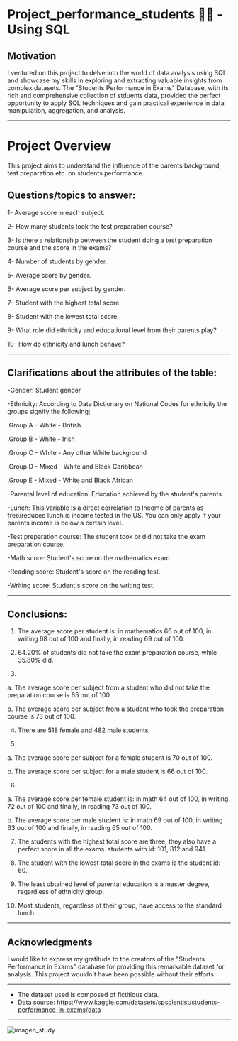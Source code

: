 # Project_performance_students 👨‍🎓 - Using SQL

## Motivation

I ventured on this project to delve into the world of data analysis using SQL and showcase my skills in exploring and extracting valuable insights from complex datasets. The "Students Performance in Exams" Database, with its rich and comprehensive collection of stduents data, provided the perfect opportunity to apply SQL techniques and gain practical experience in data manipulation, aggregation, and analysis.

--------------------------------------------------------------------------------------------------

# Project Overview

This project aims to understand the influence of the parents background, test preparation etc. on students performance.


## Questions/topics to answer:

1-	Average score in each subject. 

2-	How many students took the test preparation course? 

3-	Is there a relationship between the student doing a test preparation course and the score in the exams?

4-	Number of students by gender.

5-	Average score by gender.

6-	Average score per subject by gender. 

7-	Student with the highest total score.

8-	Student with the lowest total score.

9-	What role did ethnicity and educational level from their parents play?

10-	How do ethnicity and lunch behave?

--------------------------------------------------------------------------------------------------

## Clarifications about the attributes of the table:

-Gender: Student gender

-Ethnicity: According to Data Dictionary on National Codes for ethnicity the groups signify the following;

.Group A - White - British

.Group B - White - Irish

.Group C - White - Any other White background

.Group D - Mixed - White and Black Caribbean

.Group E - Mixed - White and Black African

-Parental level of education: Education achieved by the student's parents.

-Lunch: This variable is a direct correlation to Income of parents as free/reduced lunch is income tested in the US. You can only apply if your parents income is below a certain level.

-Test preparation course: The student took or did not take the exam preparation course.

-Math score: Student's score on the mathematics exam.

-Reading score: Student's score on the reading test.

-Writing score: Student's score on the writing test.

--------------------------------------------------------------------------------------------------

## Conclusions:

1)	The average score per student is: in mathematics 66 out of 100, in writing 68 out of 100 and finally, in reading 69 out of 100.

2)	64.20% of students did not take the exam preparation course, while 35.80% did.

3)	

a.	The average score per subject from a student who did not take the preparation course is 65 out of 100.

b.	The average score per subject from a student who took the preparation course is 73 out of 100.

4)	There are 518 female and 482 male students.

5)	

a.	The average score per subject for a female student is 70 out of 100.

b.	The average score per subject for a male student is 66 out of 100.

6)	

a.	The average score per female student is: in math 64 out of 100, in writing 72 out of 100 and finally, in reading 73 out of 100.

b.	The average score per male student is: in math 69 out of 100, in writing 63 out of 100 and finally, in reading 65 out of 100.

7)	The students with the highest total score are three, they also have a perfect score in all the exams. students with id: 101, 812 and 941.

8)	The student with the lowest total score in the exams is the student id: 60.

9)	The least obtained level of parental education is a master degree, regardless of ethnicity group.

10)	Most students, regardless of their group, have access to the standard lunch.

--------------------------------------------------------------------------------------------------

## Acknowledgments

I would like to express my gratitude to the creators of the "Students Performance in Exams" database for providing this remarkable dataset for analysis. This project wouldn't have been possible without their efforts.

--------------------------------------------------------------------------------------------------

* The dataset used is composed of fictitious data.
* Data source: https://www.kaggle.com/datasets/spscientist/students-performance-in-exams/data 

--------------------------------------------------------------------------------------------------

![imagen_study](https://github.com/ignacio-caprara/Project_performance_students/assets/169360596/4edff078-8686-4876-b883-8a9fe29f374f)

